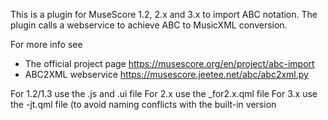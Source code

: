 This is a plugin for MuseScore 1.2, 2.x and 3.x to import ABC notation. The plugin calls a
webservice to achieve ABC to MusicXML conversion.

For more info see 

   - The official project page https://musescore.org/en/project/abc-import
   - ABC2XML webservice https://musescore.jeetee.net/abc/abc2xml.py

For 1.2/1.3 use the .js and .ui file
For 2.x use the _for2.x.qml file
For 3.x use the -jt.qml file (to avoid naming conflicts with the built-in version
